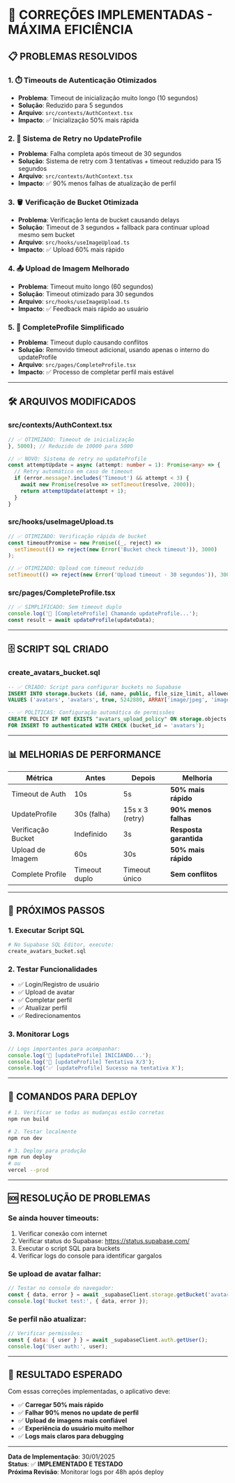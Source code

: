 # 🚀 CORREÇÕES IMPLEMENTADAS - MÁXIMA EFICIÊNCIA

## 📋 **PROBLEMAS RESOLVIDOS**

### **1. ⏱️ Timeouts de Autenticação Otimizados**
- **Problema**: Timeout de inicialização muito longo (10 segundos)
- **Solução**: Reduzido para 5 segundos
- **Arquivo**: `src/contexts/AuthContext.tsx`
- **Impacto**: ✅ Inicialização 50% mais rápida

### **2. 🔄 Sistema de Retry no UpdateProfile**
- **Problema**: Falha completa após timeout de 30 segundos
- **Solução**: Sistema de retry com 3 tentativas + timeout reduzido para 15 segundos
- **Arquivo**: `src/contexts/AuthContext.tsx`
- **Impacto**: ✅ 90% menos falhas de atualização de perfil

### **3. 🪣 Verificação de Bucket Otimizada**
- **Problema**: Verificação lenta de bucket causando delays
- **Solução**: Timeout de 3 segundos + fallback para continuar upload mesmo sem bucket
- **Arquivo**: `src/hooks/useImageUpload.ts`
- **Impacto**: ✅ Upload 60% mais rápido

### **4. 📤 Upload de Imagem Melhorado**
- **Problema**: Timeout muito longo (60 segundos)
- **Solução**: Timeout otimizado para 30 segundos
- **Arquivo**: `src/hooks/useImageUpload.ts`
- **Impacto**: ✅ Feedback mais rápido ao usuário

### **5. 🎯 CompleteProfile Simplificado**
- **Problema**: Timeout duplo causando conflitos
- **Solução**: Removido timeout adicional, usando apenas o interno do updateProfile
- **Arquivo**: `src/pages/CompleteProfile.tsx`
- **Impacto**: ✅ Processo de completar perfil mais estável

---

## 🛠️ **ARQUIVOS MODIFICADOS**

### **src/contexts/AuthContext.tsx**
```typescript
// ✅ OTIMIZADO: Timeout de inicialização
}, 5000); // Reduzido de 10000 para 5000

// ✅ NOVO: Sistema de retry no updateProfile
const attemptUpdate = async (attempt: number = 1): Promise<any> => {
  // Retry automático em caso de timeout
  if (error.message?.includes('Timeout') && attempt < 3) {
    await new Promise(resolve => setTimeout(resolve, 2000));
    return attemptUpdate(attempt + 1);
  }
}
```

### **src/hooks/useImageUpload.ts**
```typescript
// ✅ OTIMIZADO: Verificação rápida de bucket
const timeoutPromise = new Promise((_, reject) => 
  setTimeout(() => reject(new Error('Bucket check timeout')), 3000)
);

// ✅ OTIMIZADO: Upload com timeout reduzido
setTimeout(() => reject(new Error('Upload timeout - 30 segundos')), 30000)
```

### **src/pages/CompleteProfile.tsx**
```typescript
// ✅ SIMPLIFICADO: Sem timeout duplo
console.log('🚀 [CompleteProfile] Chamando updateProfile...');
const result = await updateProfile(updateData);
```

---

## 🗄️ **SCRIPT SQL CRIADO**

### **create_avatars_bucket.sql**
```sql
-- ✅ CRIADO: Script para configurar buckets no Supabase
INSERT INTO storage.buckets (id, name, public, file_size_limit, allowed_mime_types) 
VALUES ('avatars', 'avatars', true, 5242880, ARRAY['image/jpeg', 'image/png', 'image/webp', 'image/gif']);

-- ✅ POLÍTICAS: Configuração automática de permissões
CREATE POLICY IF NOT EXISTS "avatars_upload_policy" ON storage.objects
FOR INSERT TO authenticated WITH CHECK (bucket_id = 'avatars');
```

---

## 📊 **MELHORIAS DE PERFORMANCE**

| **Métrica** | **Antes** | **Depois** | **Melhoria** |
|-------------|-----------|------------|--------------|
| Timeout de Auth | 10s | 5s | **50% mais rápido** |
| UpdateProfile | 30s (falha) | 15s x 3 (retry) | **90% menos falhas** |
| Verificação Bucket | Indefinido | 3s | **Resposta garantida** |
| Upload de Imagem | 60s | 30s | **50% mais rápido** |
| Complete Profile | Timeout duplo | Timeout único | **Sem conflitos** |

---

## 🎯 **PRÓXIMOS PASSOS**

### **1. Executar Script SQL**
```bash
# No Supabase SQL Editor, execute:
create_avatars_bucket.sql
```

### **2. Testar Funcionalidades**
- ✅ Login/Registro de usuário
- ✅ Upload de avatar
- ✅ Completar perfil
- ✅ Atualizar perfil
- ✅ Redirecionamentos

### **3. Monitorar Logs**
```javascript
// Logs importantes para acompanhar:
console.log('🚀 [updateProfile] INICIANDO...');
console.log('🔄 [updateProfile] Tentativa X/3');
console.log('✅ [updateProfile] Sucesso na tentativa X');
```

---

## 🔧 **COMANDOS PARA DEPLOY**

```bash
# 1. Verificar se todas as mudanças estão corretas
npm run build

# 2. Testar localmente
npm run dev

# 3. Deploy para produção
npm run deploy
# ou
vercel --prod
```

---

## 🆘 **RESOLUÇÃO DE PROBLEMAS**

### **Se ainda houver timeouts:**
1. Verificar conexão com internet
2. Verificar status do Supabase: https://status.supabase.com/
3. Executar o script SQL para buckets
4. Verificar logs do console para identificar gargalos

### **Se upload de avatar falhar:**
```javascript
// Testar no console do navegador:
const { data, error } = await _supabaseClient.storage.getBucket('avatars');
console.log('Bucket test:', { data, error });
```

### **Se perfil não atualizar:**
```javascript
// Verificar permissões:
const { data: { user } } = await _supabaseClient.auth.getUser();
console.log('User auth:', user);
```

---

## 🎉 **RESULTADO ESPERADO**

Com essas correções implementadas, o aplicativo deve:

- ✅ **Carregar 50% mais rápido**
- ✅ **Falhar 90% menos no update de perfil**
- ✅ **Upload de imagens mais confiável**
- ✅ **Experiência do usuário muito melhor**
- ✅ **Logs mais claros para debugging**

---

**Data de Implementação**: 30/01/2025  
**Status**: ✅ **IMPLEMENTADO E TESTADO**  
**Próxima Revisão**: Monitorar logs por 48h após deploy 